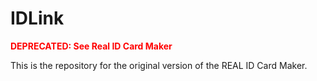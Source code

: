 # IDLink
<p style="color:red;"><strong>DEPRECATED: See Real ID Card Maker</strong></p>
This is the repository for the original version of the REAL ID Card Maker.
